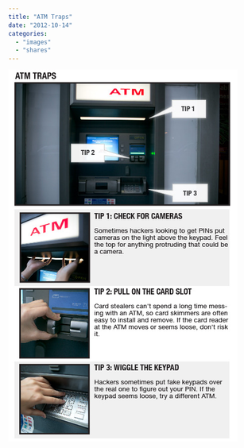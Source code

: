 ```yaml
---
title: "ATM Traps"
date: "2012-10-14"
categories: 
  - "images"
  - "shares"
---
```


![](images/tumblr_mbq0mwXI0j1qz4vrlo1_500.jpg)

